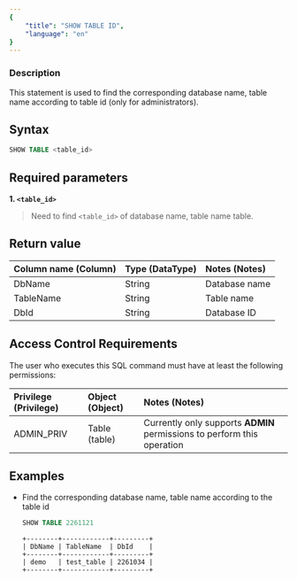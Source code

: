 ```yaml
---
{
    "title": "SHOW TABLE ID",
    "language": "en"
}
---
```


<!--
Licensed to the Apache Software Foundation (ASF) under one
or more contributor license agreements.  See the NOTICE file
distributed with this work for additional information
regarding copyright ownership.  The ASF licenses this file
to you under the Apache License, Version 2.0 (the
"License"); you may not use this file except in compliance
with the License.  You may obtain a copy of the License at

  http://www.apache.org/licenses/LICENSE-2.0

Unless required by applicable law or agreed to in writing,
software distributed under the License is distributed on an
"AS IS" BASIS, WITHOUT WARRANTIES OR CONDITIONS OF ANY
KIND, either express or implied.  See the License for the
specific language governing permissions and limitations
under the License.
-->

### Description

This statement is used to find the corresponding database name, table name according to table id (only for administrators).

## Syntax

```sql
SHOW TABLE <table_id>
```

## Required parameters

**1. `<table_id>`**
> Need to find `<table_id>` of database name, table name table.

## Return value

| Column name (Column) | Type (DataType) | Notes (Notes) |
|:--------------------|:-------------|:----------|
| DbName | String | Database name |
| TableName | String | Table name |
| DbId | String | Database ID |

## Access Control Requirements

The user who executes this SQL command must have at least the following permissions:

| Privilege (Privilege) | Object (Object) | Notes (Notes) |
|:--------------|:-----------|:------------------------|
| ADMIN_PRIV | Table (table) | Currently only supports **ADMIN** permissions to perform this operation |

## Examples

- Find the corresponding database name, table name according to the table id

   ```sql
   SHOW TABLE 2261121
   ```

   ```text
   +--------+------------+---------+
   | DbName | TableName  | DbId    |
   +--------+------------+---------+
   | demo   | test_table | 2261034 |
   +--------+------------+---------+
   ```
